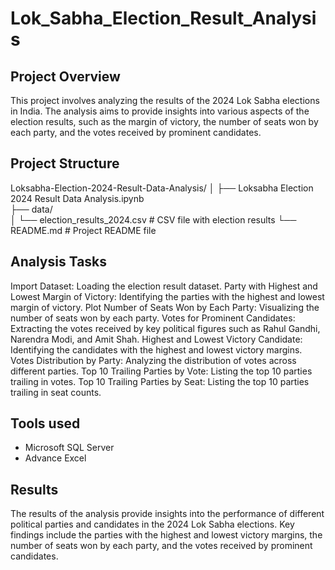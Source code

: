# Lok_Sabha_Election_Result_Analysis
## Project Overview

This project involves analyzing the results of the 2024 Lok Sabha elections in India. The analysis aims to provide insights into various aspects of the election results, such as the margin of victory, the number of seats won by each party, and the votes received by prominent candidates.

## Project Structure
Loksabha-Election-2024-Result-Data-Analysis/
│
├── Loksabha Election 2024 Result Data Analysis.ipynb  
├── data/                                              
│   └── election_results_2024.csv                      # CSV file with election results
└── README.md                                          # Project README file

## Analysis Tasks

Import Dataset: Loading the election result dataset.
Party with Highest and Lowest Margin of Victory: Identifying the parties with the highest and lowest margin of victory.
Plot Number of Seats Won by Each Party: Visualizing the number of seats won by each party.
Votes for Prominent Candidates: Extracting the votes received by key political figures such as Rahul Gandhi, Narendra Modi, and Amit Shah.
Highest and Lowest Victory Candidate: Identifying the candidates with the highest and lowest victory margins.
Votes Distribution by Party: Analyzing the distribution of votes across different parties.
Top 10 Trailing Parties by Vote: Listing the top 10 parties trailing in votes.
Top 10 Trailing Parties by Seat: Listing the top 10 parties trailing in seat counts.

## Tools used

- Microsoft SQL Server
- Advance Excel
  
## Results
The results of the analysis provide insights into the performance of different political parties and candidates in the 2024 Lok Sabha elections. Key findings include the parties with the highest and lowest victory margins, the number of seats won by each party, and the votes received by prominent candidates.
